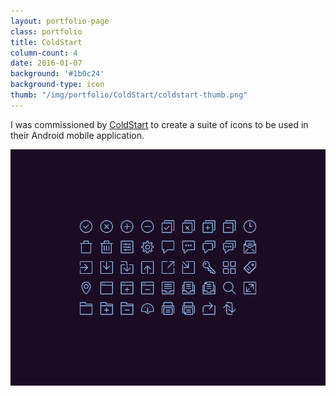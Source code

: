 ```yaml
---
layout: portfolio-page
class: portfolio
title: ColdStart
column-count: 4
date: 2016-01-07
background: '#1b0c24'
background-type: icon
thumb: "/img/portfolio/ColdStart/coldstart-thumb.png"
---
```


I was commissioned by [ColdStart](http://coldstart.io/) to create a suite of icons to be used in their Android mobile application.

<img class="fluid" src="/img/portfolio/ColdStart/coldstart-icon-grid.png">